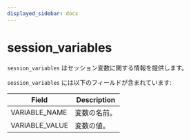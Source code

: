 ```yaml
---
displayed_sidebar: docs
---
```


# session_variables

`session_variables` はセッション変数に関する情報を提供します。

`session_variables` には以下のフィールドが含まれています:

| **Field**      | **Description**        |
| -------------- | ---------------------- |
| VARIABLE_NAME  | 変数の名前。           |
| VARIABLE_VALUE | 変数の値。             |